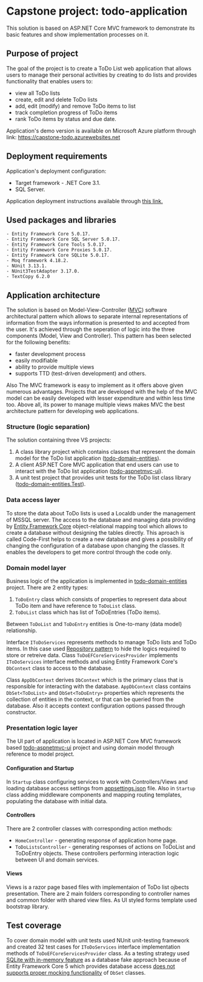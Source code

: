 # Capstone project: todo-application
This solution is based on ASP.NET Core MVC framework to demonstrate its basic features and show implementation processes on it.

## Purpose of project
The goal of the project is to create a ToDo List web application that allows users to manage their personal activities by creating to do lists 
and provides functionality that enables users to:
- view all ToDo lists
- create, edit and delete ToDo lists
- add, edit (modify) and remove ToDo items to list
- track completion progress of ToDo items
- rank ToDo items by status and due date.

Application's demo version is available on Microsoft Azure platform through link:
https://capstone-todo.azurewebsites.net

## Deployment requirements
Application's deployment configuration:
- Target framework - .NET Core 3.1.
- SQL Server.

Application deployment instructions available through [this link.](https://learn.microsoft.com/en-us/azure/app-service/tutorial-dotnetcore-sqldb-app)

## Used packages and libraries
	- Entity Framework Core 5.0.17.
	- Entity Framework Core SQL Server 5.0.17.
	- Entity Framework Core Tools 5.0.17.
	- Entity Framework Core Proxies 5.0.17.
	- Entity Framework Core SQLite 5.0.17.
	- Moq framework 4.18.2.
	- NUnit 3.13.1.
	- NUnit3TestAdapter 3.17.0.
	- TextCopy 6.2.0


## Application architecture
The solution is based on Model-View-Controller ([MVC](https://en.wikipedia.org/wiki/Model-view-controller)) software architectural pattern which 
allows to separate internal representations of information from the ways information is presented to and accepted from the user. It's achieved through the
seperation of logic into the three components (Model, View and Controller). This pattern has been selected for the following benefits:
- faster development process
- easily modifiable
- ability to provide multiple views
- supports TTD (test-driven development) and others.

Also The MVC framework is easy to implement as it offers above given numerous advantages. 
Projects that are developed with the help of the MVC model can be easily developed with lesser expenditure and within less time too. 
Above all, its power to manage multiple views makes MVC the best architecture pattern for developing web applications.


### Structure (logic separation)
The solution containing three VS projects:
1. A class library project which contains classes that represent the domain model for the ToDo list application ([todo-domain-entities](./todo-domain-entities/)).
2. A client ASP.NET Core MVC application that end users can use to interact with the ToDo list application ([todo-aspnetmvc-ui](./todo-aspnetmvc-ui/)).
3. A unit test project that provides unit tests for the ToDo list class library ([todo-domain-entities.Test](./todo-domain-entities.Test/)).


### Data access layer
To store the data about ToDo lists is used a Localdb under the management of MSSQL server. The access to the database and managing data providing 
by [Entity Framework Core](https://learn.microsoft.com/en-us/ef/core/) object-relational mapping tool which allows to create a database without designing the tables directly. This aproach is called 
Code-First helps to create a new database and gives a possibility of changing the configuration of a database upon changing the classes. 
It enables the developers to get more control through the code only.


### Domain model layer
Business logic of the application is implemented in [todo-domain-entities](./todo-domain-entities/) project. There are 2 entity types:
1. `ToDoEntry` class which consists of properties to represent data about ToDo item and have reference to `ToDoList` class.
2. `ToDoList` class which has list of ToDoEntries (ToDo items).

Between `ToDoList` and `ToDoEntry` entities is One-to-many (data model) relationship.

Interface `IToDoServices` represents methods to manage ToDo lists and ToDo items. In this case used 
[Repository pattern](https://learn.microsoft.com/en-us/dotnet/architecture/microservices/microservice-ddd-cqrs-patterns/infrastructure-persistence-layer-design) 
to hide the logics required to store or retreive data. Class `ToDoEFCoreServicesProvider` implements `IToDoServices` interface methods and 
using Entity Framework Core's `DbContext` class to access to the database.

Class `AppDbContext` derives `DbContext` which is the primary class that is responsible for interacting with the database. 
`AppDbContext` class contains `DbSet<ToDoList>` and `DbSet<ToDoEntry>` properties which represents the collection of entities in the context, 
or that can be queried from the database. Also it accepts context configuration options passed through constructor.


### Presentation logic layer
The UI part of application is located in ASP.NET Core MVC framework based [todo-aspnetmvc-ui](./todo-aspnetmvc-ui/) project and using domain model through reference to model project.

#### Configuration and Startup
In `Startup` class configuring services to work with Controllers/Views and loading database access settings from [appsettings.json](./todo-aspnetmvc-ui/appsettings.json) file. Also in `Startup` class adding middleware components and mapping routing templates, populating the database with initial data.

#### Controllers
There are 2 controller classes with corresponding action methods:
- `HomeController` - generating response of application home page.
- `ToDoListsController` - generating responses of actions on ToDoList and ToDoEntry objects.
These controllers performing interaction logic between UI and domain services.

#### Views
Views is a razor page based files with implementaion of ToDo list ojbects presentation. There are 2 main folders corresponding to controller names and common folder with shared view files. As UI styled forms template used bootstrap library.

## Test coverage
To cover domain model with unit tests used NUnit unit-testing framework and created 32 test cases for `IToDoServices` interface implementation methods of `ToDoEFCoreServicesProvider` class. As a testing strategy used [SQLite with in-memory feature](https://learn.microsoft.com/en-us/ef/core/testing/choosing-a-testing-strategy#sqlite-as-a-database-fake) as a database fake approach because of Entity Framework Core 5 which provides database access [does not supports proper mocking functionality](https://learn.microsoft.com/en-us/ef/core/testing/choosing-a-testing-strategy#mocking-or-stubbing-dbcontext-and-dbset) of `DbSet` classes.
